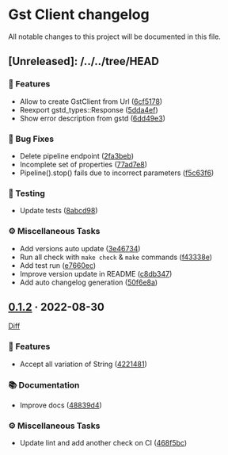 Gst Client changelog
===========================

All notable changes to this project will be documented in this file.

## [Unreleased]: /../../tree/HEAD


### 🚀 Features

- Allow to create GstClient from Url ([6cf5178])
- Reexport gstd_types::Response ([5dda4ef])
- Show error description from gstd ([6dd49e3])

### 🐛 Bug Fixes

- Delete pipeline endpoint ([2fa3beb])
- Incomplete set of properties ([77ad7e8])
- Pipeline().stop() fails due to incorrect parameters ([f5c63f6])

### 🧪 Testing

- Update tests ([8abcd98])

### ⚙️ Miscellaneous Tasks

- Add versions auto update ([3e46734])
- Run all check with `make check` & `make` commands ([f43338e])
- Add test run ([e7660ec])
- Improve version update in README ([c8db347])
- Add auto changelog generation ([50f6e8a])



[3e46734]: /../../commit/3e4673451aceee11d307777b8e501d1bb6ce863d
[6cf5178]: /../../commit/6cf51786aabee1be07bd16d199ae6eb922d03803
[f43338e]: /../../commit/f43338ef7e0f8bccdb3971537afd313c06029875
[5dda4ef]: /../../commit/5dda4ef4374448347e5af9e452c21449f48d714f
[2fa3beb]: /../../commit/2fa3beb31927cce419ceeffe3d9afce794c21c92
[8abcd98]: /../../commit/8abcd98710be424b1df52b81ede98c018e36ff54
[77ad7e8]: /../../commit/77ad7e80248434bfb80c9ab1ea479086dfef57ec
[f5c63f6]: /../../commit/f5c63f623f54723ce854bace7515c1af41e59233
[6dd49e3]: /../../commit/6dd49e390ba2a0c990561c67e2604a49c8acaa1c
[e7660ec]: /../../commit/e7660ec678951fb4901e57d6ef4f121c91b3929b
[c8db347]: /../../commit/c8db347f470ed78e257da1e00271ab7e95b54527
[50f6e8a]: /../../commit/50f6e8a348581fad502b5b8e1a80e57103f557d7




## [0.1.2] · 2022-08-30
[0.1.2]: /../../tree/v0.1.2

[Diff](/../../compare/v0.1.1...v0.1.2)

### 🚀 Features

- Accept all variation of String ([4221481])

### 📚 Documentation

- Improve docs ([48839d4])

### ⚙️ Miscellaneous Tasks

- Update lint and add another check on CI ([468f5bc])



[48839d4]: /../../commit/48839d4c8e691587ce6f028d424a6feba3bce60a
[468f5bc]: /../../commit/468f5bc2cbf6e870a88163780a17b55428fef840
[4221481]: /../../commit/4221481ca1c7b9a02049eedabce960d860a1e67b





[Semantic Versioning 2.0.0]: https://semver.org
[GStremaer]: https://gstreamer.freedesktop.org/
[GStD HTTP API]: https://developer.ridgerun.com/wiki/index.php/GStreamer_Daemon_-_HTTP_APIª
<!-- generated by git-cliff -->
